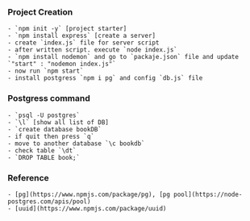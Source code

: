 ### Project Creation
    - `npm init -y` [project starter]
    - `npm install express` [create a server]
    - create `index.js` file for server script 
    - after written script. execute `node index.js`
    - `npm install nodemon` and go to `packaje.json` file and update `"start" : "nodemon index.js"`
    - now run `npm start`
    - install postgress `npm i pg` and config `db.js` file


### Postgress command
    - `psql -U postgres` 
    - `\l` [show all list of DB]
    - `create database bookDB`
    - if quit then press `q`
    - move to another database `\c bookdb`
    - check table `\dt`
    - `DROP TABLE book;`

### Reference
    - [pg](https://www.npmjs.com/package/pg), [pg pool](https://node-postgres.com/apis/pool)
    - [uuid](https://www.npmjs.com/package/uuid)

